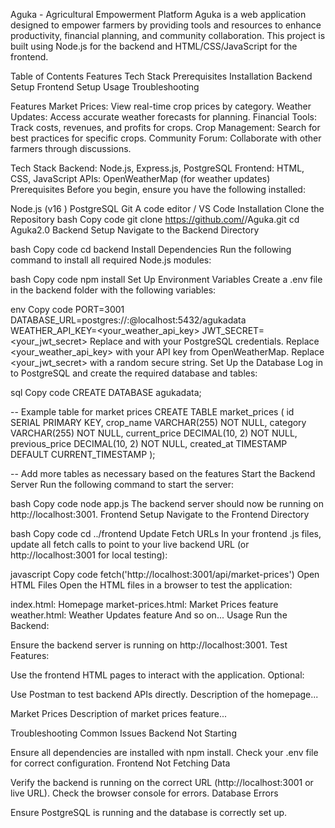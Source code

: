 Aguka - Agricultural Empowerment Platform
Aguka is a web application designed to empower farmers by providing tools and resources to enhance productivity, financial planning, and community collaboration. This project is built using Node.js for the backend and HTML/CSS/JavaScript for the frontend.

Table of Contents
Features
Tech Stack
Prerequisites
Installation
Backend Setup
Frontend Setup
Usage
Troubleshooting

Features
Market Prices: View real-time crop prices by category.
Weather Updates: Access accurate weather forecasts for planning.
Financial Tools: Track costs, revenues, and profits for crops.
Crop Management: Search for best practices for specific crops.
Community Forum: Collaborate with other farmers through discussions.

Tech Stack
Backend: Node.js, Express.js, PostgreSQL
Frontend: HTML, CSS, JavaScript
APIs: OpenWeatherMap (for weather updates)
Prerequisites
Before you begin, ensure you have the following installed:

Node.js (v16 )
PostgreSQL
Git
A code editor / VS Code
Installation
Clone the Repository
bash
Copy code
git clone https://github.com/<your-username>/Aguka.git
cd Aguka2.0
Backend Setup
Navigate to the Backend Directory

bash
Copy code
cd backend
Install Dependencies Run the following command to install all required Node.js modules:

bash
Copy code
npm install
Set Up Environment Variables Create a .env file in the backend folder with the following variables:

env
Copy code
PORT=3001
DATABASE_URL=postgres://<username>:<password>@localhost:5432/agukadata
WEATHER_API_KEY=<your_weather_api_key>
JWT_SECRET=<your_jwt_secret>
Replace <username> and <password> with your PostgreSQL credentials.
Replace <your_weather_api_key> with your API key from OpenWeatherMap.
Replace <your_jwt_secret> with a random secure string.
Set Up the Database Log in to PostgreSQL and create the required database and tables:

sql
Copy code
CREATE DATABASE agukadata;

-- Example table for market prices
CREATE TABLE market_prices (
    id SERIAL PRIMARY KEY,
    crop_name VARCHAR(255) NOT NULL,
    category VARCHAR(255) NOT NULL,
    current_price DECIMAL(10, 2) NOT NULL,
    previous_price DECIMAL(10, 2) NOT NULL,
    created_at TIMESTAMP DEFAULT CURRENT_TIMESTAMP
);

-- Add more tables as necessary based on the features
Start the Backend Server Run the following command to start the server:

bash
Copy code
node app.js
The backend server should now be running on http://localhost:3001.
Frontend Setup
Navigate to the Frontend Directory

bash
Copy code
cd ../frontend
Update Fetch URLs In your frontend .js files, update all fetch calls to point to your live backend URL (or http://localhost:3001 for local testing):

javascript
Copy code
fetch('http://localhost:3001/api/market-prices')
Open HTML Files Open the HTML files in a browser to test the application:

index.html: Homepage
market-prices.html: Market Prices feature
weather.html: Weather Updates feature
And so on...
Usage
Run the Backend:

Ensure the backend server is running on http://localhost:3001.
Test Features:

Use the frontend HTML pages to interact with the application.
Optional:

Use Postman to test backend APIs directly.
Description of the homepage...

Market Prices
Description of market prices feature...

Troubleshooting
Common Issues
Backend Not Starting

Ensure all dependencies are installed with npm install.
Check your .env file for correct configuration.
Frontend Not Fetching Data

Verify the backend is running on the correct URL (http://localhost:3001 or live URL).
Check the browser console for errors.
Database Errors

Ensure PostgreSQL is running and the database is correctly set up.
